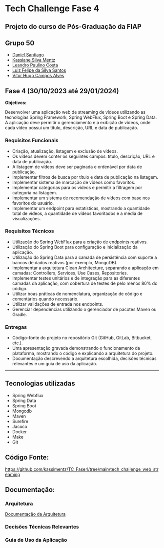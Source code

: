 # Tech Challenge Fase 4
## Projeto do curso de Pós-Graduação da FIAP

## Grupo 50

- [Daniel Santiago](https://github.com/SantiagoDDaniel)
- [Kassiane Silva Mentz](https://github.com/kassimentz)
- [Leandro Paulino Costa](https://github.com/LeandroPC)
- [Luiz Felipe da Silva Santos](https://github.com/Felipe-3191)
- [Vitor Hugo Campos Alves](https://github.com/vitorAlves1992/)

## Fase 4 (30/10/2023 até 29/01/2024)

**Objetivos:**

Desenvolver uma aplicação web de streaming de vídeos utilizando as tecnologias Spring Framework, Spring WebFlux, Spring Boot e Spring Data. A aplicação deve permitir o gerenciamento e a exibição de vídeos, onde cada vídeo possui um título, descrição, URL e data de publicação.

### Requisitos Funcionais 

- Criação, atualização, listagem e exclusão de vídeos.
- Os vídeos devem conter os seguintes campos: título, descrição, URL e data de publicação.
- A listagem de vídeos deve ser paginada e ordenável por data de publicação.
- Implementar filtros de busca por título e data de publicação na listagem.
- Implementar sistema de marcação de vídeos como favoritos.
- Implementar categorias para os vídeos e permitir a filtragem por categoria na listagem.
- Implementar um sistema de recomendação de vídeos com base nos favoritos do usuário.
- Implementar um endpoint para estatísticas, mostrando a quantidade total de vídeos, a quantidade de vídeos favoritados e a média de visualizações.

### Requisitos Técnicos 
- Utilização do Spring WebFlux para a criação de endpoints reativos.
- Utilização do Spring Boot para configuração e inicialização da aplicação.
- Utilização do Spring Data para a camada de persistência com suporte a bancos de dados reativos (por exemplo, MongoDB).
- Implementar a arquitetura Clean Architecture, separando a aplicação em camadas: Controllers, Services, Use Cases, Repositories.
- Implementar testes unitários e de integração para as diferentes camadas da aplicação, com cobertura de testes de pelo menos 80% do código.
- Utilizar boas práticas de nomenclatura, organização de código e comentários quando necessário.
- Utilizar validações de entrada nos endpoints.
- Gerenciar dependências utilizando o gerenciador de pacotes Maven ou Gradle.


### Entregas
- Código-fonte do projeto no repositório Git (GitHub, GitLab, Bitbucket, etc.).
- Uma apresentação gravada demonstrando o funcionamento da plataforma, mostrando o código e explicando a arquitetura do projeto.
- Documentação descrevendo a arquitetura escolhida, decisões técnicas relevantes e um guia de uso da aplicação.

---
## Tecnologias utilizadas
- Spring Webflux
- Spring Data
- Spring Boot
- Mongodb
- Maven
- Surefire 
- Jacoco
- Docker
- Make 
- Git  

## Código Fonte: 

https://github.com/kassimentz/TC_Fase4/tree/main/tech_challenge_web_streaming

## Documentação: 

### Arquitetura
[Documentação da Arquitetura](./doc/Arquitetura.md)

### Decisões Técnicas Relevantes 

### Guia de Uso da Aplicação